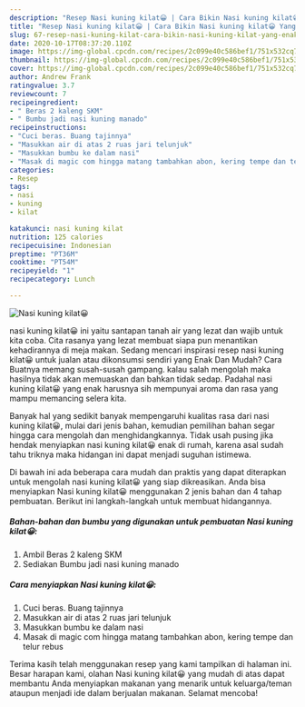 ```yaml
---
description: "Resep Nasi kuning kilat😀 | Cara Bikin Nasi kuning kilat😀 Yang Enak Dan Mudah"
title: "Resep Nasi kuning kilat😀 | Cara Bikin Nasi kuning kilat😀 Yang Enak Dan Mudah"
slug: 67-resep-nasi-kuning-kilat-cara-bikin-nasi-kuning-kilat-yang-enak-dan-mudah
date: 2020-10-17T08:37:20.110Z
image: https://img-global.cpcdn.com/recipes/2c099e40c586bef1/751x532cq70/nasi-kuning-kilat😀-foto-resep-utama.jpg
thumbnail: https://img-global.cpcdn.com/recipes/2c099e40c586bef1/751x532cq70/nasi-kuning-kilat😀-foto-resep-utama.jpg
cover: https://img-global.cpcdn.com/recipes/2c099e40c586bef1/751x532cq70/nasi-kuning-kilat😀-foto-resep-utama.jpg
author: Andrew Frank
ratingvalue: 3.7
reviewcount: 7
recipeingredient:
- " Beras 2 kaleng SKM"
- " Bumbu jadi nasi kuning manado"
recipeinstructions:
- "Cuci beras. Buang tajinnya"
- "Masukkan air di atas 2 ruas jari telunjuk"
- "Masukkan bumbu ke dalam nasi"
- "Masak di magic com hingga matang tambahkan abon, kering tempe dan telur rebus"
categories:
- Resep
tags:
- nasi
- kuning
- kilat

katakunci: nasi kuning kilat 
nutrition: 125 calories
recipecuisine: Indonesian
preptime: "PT36M"
cooktime: "PT54M"
recipeyield: "1"
recipecategory: Lunch

---
```



![Nasi kuning kilat😀](https://img-global.cpcdn.com/recipes/2c099e40c586bef1/751x532cq70/nasi-kuning-kilat😀-foto-resep-utama.jpg)


nasi kuning kilat😀 ini yaitu santapan tanah air yang lezat dan wajib untuk kita coba. Cita rasanya yang lezat membuat siapa pun menantikan kehadirannya di meja makan.
Sedang mencari inspirasi resep nasi kuning kilat😀 untuk jualan atau dikonsumsi sendiri yang Enak Dan Mudah? Cara Buatnya memang susah-susah gampang. kalau salah mengolah maka hasilnya tidak akan memuaskan dan bahkan tidak sedap. Padahal nasi kuning kilat😀 yang enak harusnya sih mempunyai aroma dan rasa yang mampu memancing selera kita.



Banyak hal yang sedikit banyak mempengaruhi kualitas rasa dari nasi kuning kilat😀, mulai dari jenis bahan, kemudian pemilihan bahan segar hingga cara mengolah dan menghidangkannya. Tidak usah pusing jika hendak menyiapkan nasi kuning kilat😀 enak di rumah, karena asal sudah tahu triknya maka hidangan ini dapat menjadi suguhan istimewa.


Di bawah ini ada beberapa cara mudah dan praktis yang dapat diterapkan untuk mengolah nasi kuning kilat😀 yang siap dikreasikan. Anda bisa menyiapkan Nasi kuning kilat😀 menggunakan 2 jenis bahan dan 4 tahap pembuatan. Berikut ini langkah-langkah untuk membuat hidangannya.

<!--inarticleads1-->

##### Bahan-bahan dan bumbu yang digunakan untuk pembuatan Nasi kuning kilat😀:

1. Ambil  Beras 2 kaleng SKM
1. Sediakan  Bumbu jadi nasi kuning manado




<!--inarticleads2-->

##### Cara menyiapkan Nasi kuning kilat😀:

1. Cuci beras. Buang tajinnya
1. Masukkan air di atas 2 ruas jari telunjuk
1. Masukkan bumbu ke dalam nasi
1. Masak di magic com hingga matang tambahkan abon, kering tempe dan telur rebus




Terima kasih telah menggunakan resep yang kami tampilkan di halaman ini. Besar harapan kami, olahan Nasi kuning kilat😀 yang mudah di atas dapat membantu Anda menyiapkan makanan yang menarik untuk keluarga/teman ataupun menjadi ide dalam berjualan makanan. Selamat mencoba!
